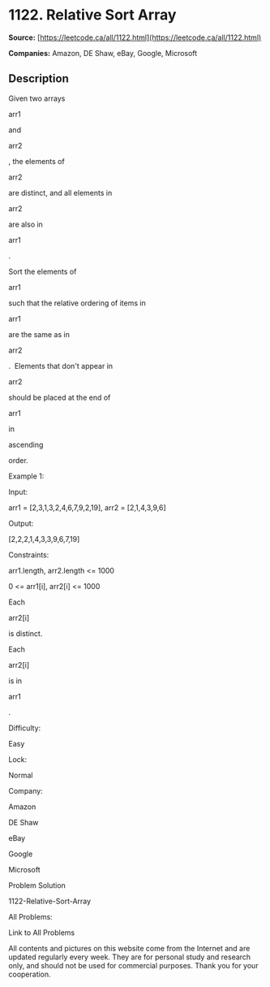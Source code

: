 # 1122. Relative Sort Array

**Source:** [https://leetcode.ca/all/1122.html](https://leetcode.ca/all/1122.html)

**Companies:** Amazon, DE Shaw, eBay, Google, Microsoft

## Description

Given two arrays

arr1

and

arr2

, the elements of

arr2

are distinct, and all elements in

arr2

are also in

arr1

.

Sort the elements of

arr1

such that the relative ordering of items in

arr1

are the same as in

arr2

.  Elements that don't appear
        in

arr2

should be placed at the end of

arr1

in

ascending

order.

Example 1:

Input:

arr1 = [2,3,1,3,2,4,6,7,9,2,19], arr2 = [2,1,4,3,9,6]

Output:

[2,2,2,1,4,3,3,9,6,7,19]

Constraints:

arr1.length, arr2.length <= 1000

0 <= arr1[i], arr2[i] <= 1000

Each

arr2[i]

is distinct.

Each

arr2[i]

is in

arr1

.

Difficulty:

Easy

Lock:

Normal

Company:

Amazon

DE Shaw

eBay

Google

Microsoft

Problem Solution

1122-Relative-Sort-Array

All Problems:

Link to All Problems

All contents and pictures on this website come from the Internet and are updated regularly every week. They are for personal study and research only, and should not be used for commercial purposes. Thank you for your cooperation.

